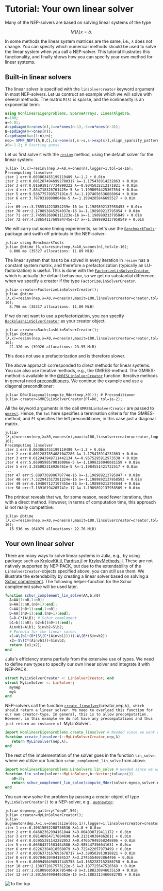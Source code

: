 # Tutorial: Your own linear solver

Many of the NEP-solvers are based on solving linear systems of
the type
```math
M(λ)x=b.
```
In some methods the linear system matrices are the same, i.e., ``λ`` does not
change.
You can specify which numerical methods should be used to solve the linear system when you call a
NEP-solver. This tutorial illustrates this functionality,
and finally shows how you can specify your own method for linear systems.

## Built-in linear solvers

The linear solver is specified with the `linsolvercreator` keyword argument
in most NEP-solvers.
Let us contruct an example which we will solve with several methods.
The matrix ``M(λ)`` is sparse, and the nonlinearity is an exponential term:
```julia
using NonlinearEigenproblems, SparseArrays, LinearAlgebra;
n=100;
α=0.01;
A=spdiagm(0=>ones(n),1=>α*ones(n-1),-3=>α*ones(n-3));
B=spdiagm(0=>ones(n));
C=spdiagm(0=>(1:n)/n);
nep= SPMF_NEP([A,B,C],[s->one(s),s->s,s->exp(s)],align_sparsity_patterns=true);
λ0=-1.2; # Starting guess
```
Let us first solve it with the  [`resinv`](@ref) method, using the default solver for the linear system:
```julia-repl
julia> (λ,x)=resinv(nep,λ=λ0,v=ones(n),logger=1,tol=1e-16);
Precomputing linsolver
iter 1 err:0.003863455199119409 λ=-1.2 + 0.0im
iter 2 err:0.0012874946992780317 λ=-1.175478914232863 + 0.0im
iter 3 err:0.016919177734890222 λ=-0.9045032212171921 + 0.0im
iter 4 err:7.884718326761425e-5 λ=-1.1998094425367554 + 0.0im
iter 5 err:9.586775789527191e-5 λ=-1.1974656536888064 + 0.0im
iter 6 err:3.78703180008048e-5 λ=-1.1994205846695527 + 0.0im
...
iter 69 err:3.785514223854239e-16 λ=-1.1989892137958453 + 0.0im
iter 70 err:2.170893845294037e-16 λ=-1.198989213795854 + 0.0im
iter 71 err:2.7459926096111223e-16 λ=-1.198989213795849 + 0.0im
iter 72 err:4.2865411760984745e-17 λ=-1.1989892137958549 + 0.0im

```
We will carry out some timing experiments, so let's
use the [`BenchmarkTools`](https://github.com/JuliaCI/BenchmarkTools.jl)-package and swith off printouts in
the NEP-solver:
```julia-repl
julia> using BenchmarkTools
julia> @btime (λ,x)=resinv(nep,λ=λ0,v=ones(n),tol=1e-16);
  8.806 ms (35327 allocations: 11.89 MiB)
```
The linear system that has to be solved in every iteration
in `resinv` has a constant system matrix, and
therefore a prefactorization (typically an LU-factorization)
is useful. This is done with the [`FactorizeLinSolverCreator`](@ref),
which is actually the default behaviour, so we
get no substantial difference when we specify
a creator if the type `FactorizeLinSolverCreator`.
```julia-repl
julia> creator=FactorizeLinSolverCreator();
julia> @btime (λ,x)=resinv(nep,λ=λ0,v=ones(n),maxit=100,linsolvercreator=creator,tol=1e-16);
  8.796 ms (35317 allocations: 11.89 MiB)
```
If we do not want to use a prefactorization, you can specify
[`BackslashLinSolverCreator`](@ref) as your creator object.
```julia-repl
julia> creator=BackslashLinSolverCreator();
julia> @btime (λ,x)=resinv(nep,λ=λ0,v=ones(n),maxit=100,linsolvercreator=creator,tol=1e-16);
  21.320 ms (39926 allocations: 23.55 MiB)
```
This does not use a prefactorization and is therefore slower.


The above approach corresponded to direct methods for linear systems.
You can also use iterative methods, e.g., the GMRES-method.
The GMRES-method is available in the [`GMRESLinSolverCreator`](@ref)
function. Iterative methods in general need [preconditioners](https://en.wikipedia.org/wiki/Preconditioner).
We continue the example and use a diagonal preconditioner:
```julia-repl
julia> D0=(Diagonal(compute_Mder(nep,λ0))); # Preconditioner
julia> creator=GMRESLinSolverCreator(Pl=D0, tol=1e-2);
```
All the keyword arguments in the call `GMRESLinSolverCreator`
are passed to
[`gmres!`](https://juliamath.github.io/IterativeSolvers.jl/stable/linear_systems/gmres/).
Hence, the `tol` here  specifies a termination criteria for the GMRES-method,
and `Pl` specifies the left preconditioner, in this case just a diagonal matrix.
```julia-repl
julia> (λ,x)=resinv(nep,λ=λ0,v=ones(n),maxit=100,linsolvercreator=creator,logger=1,tol=1e-16);
Precomputing linsolver
iter 1 err:0.003863455199119409 λ=-1.2 + 0.0im
iter 2 err:0.0012837854081047286 λ=-1.175478914232863 + 0.0im
iter 3 err:0.012943949711442134 λ=-0.9675295912973538 + 0.0im
iter 4 err:5.6699590570018006e-5 λ=-1.1998320040681159 + 0.0im
iter 5 err:3.386002318926461e-5 λ=-1.1984551421732517 + 0.0im
...
iter 47 err:5.889736908670774e-16 λ=-1.198989213795847 + 0.0im
iter 48 err:7.322942517281224e-16 λ=-1.1989892137958593 + 0.0im
iter 49 err:6.194807127197455e-16 λ=-1.198989213795844 + 0.0im
iter 50 err:7.18910194205741e-17 λ=-1.1989892137958569 + 0.0im
```
The printout reveals that we, for some reason, need fewer iterations, than with a
direct method. However, in terms of computation
time, this approach is not really competitive:
```julia-repl
julia> @btime (λ,x)=resinv(nep,λ=λ0,v=ones(n),maxit=100,linsolvercreator=creator,tol=1e-16);
  15.536 ms (64079 allocations: 22.76 MiB)
```

## Your own linear solver

There are many ways to solve linear systems in Julia, e.g.,
by using package such as [KrylovKit.jl](https://github.com/Jutho/KrylovKit.jl),
[Pardiso.jl](https://github.com/JuliaSparse/Pardiso.jl)
or [KrylovMethods.jl](https://github.com/JuliaInv/KrylovMethods.jl).
These are not natively supported by NEP-PACK,
but due to the extendability of the `LinSolverCreator`-objects
specified above, you can still use them.
We illustrate the extendability by creating a linear solver
based on solving a [Schur complement](https://en.wikipedia.org/wiki/Schur_complement).
The following helper-function
for the Schur complement solve will be used later.
```julia
function schur_complement_lin_solve(AA,b,n0)
  A=AA[1:n0,1:n0];
  B=AA[1:n0,(n0+1):end];
  C=AA[(n0+1):end,1:n0];
  D=AA[(n0+1):end,(n0+1):end];
  S=D-C*(A\B); # Schur complement
  b1=b[1:n0]; b2=b[(n0+1):end];
  Ainvb1=A\b1; Sinvb2=S\b2;
  # Formula for the linear solve:
  x1=A\(b1+(B*(S\(C*(Ainvb1)))))-A\(B*(Sinvb2))
  x2=-S\(C*(Ainvb1))+Sinvb2;
  return [x1;x2];
end
```

Julia's efficiency stems partially from the extensive use of types.
We need to define new types to specify our own linear solver
and integrate it with NEP-PACK.

```julia
struct MyLinSolverCreator <: LinSolverCreator; end
struct MyLinSolver <: LinSolver;
  mynep
  myλ
end
```
NEP-solvers call the function [`create_linsolver`](@ref)(creator,nep,λ)`,
which should return a linear solver. We need to overload this function
for our own creator-type.
In general, this is to allow precomputation.
However, in this example we do not have any precomputations and
thus just return an instance of `MyLinSolver`.
```julia
import NonlinearEigenproblems.create_linsolver # Needed since we want overload it
function create_linsolver(::MyLinSolverCreator,nep,λ)
   return MyLinSolver(nep,λ);
end
```
The rest of the implementation of the solver goes in the function `lin_solve`, where we
utilize our function `schur_complement_lin_solve` from above.
```julia
import NonlinearEigenproblems.LinSolvers.lin_solve # Needed since we want overload it
function lin_solve(solver::MyLinSolver,b::Vector;tol=eps())
   n0=10;
   return schur_complement_lin_solve(compute_Mder(solver.mynep,solver.myλ),b,n0)
end
```
You can now solve the problem by passing a creator object of type `MyLinSolverCreator()` to a
NEP-solver, e.g., [`augnewton`](@ref):
```julia-repl
julia> dep=nep_gallery("dep0",50);
julia> creator=MyLinSolverCreator();
julia> augnewton(dep,λ=1,v=ones(size(dep,1)),logger=1,linsolvercreator=creator);
iter 1 err:0.10615052208736536 λ=1.0 + 0.0im
iter 2 err:0.04682362994161844 λ=3.004830719411172 + 0.0im
iter 3 err:0.08148964717804698 λ=0.213140384062811 + 0.0im
iter 4 err:0.03955381142282053 λ=0.47667949368248896 + 0.0im
iter 5 err:0.06584371583464586 λ=2.985447356041631 + 0.0im
iter 6 err:0.02262384918568079 λ=3.722422057973499 + 0.0im
iter 7 err:0.0036373167693678717 λ=3.389502913018821 + 0.0im
iter 8 err:0.00704620404184537 λ=3.2745554693864496 + 0.0im
iter 9 err:0.0009450496517445758 λ=3.1652287152386758 + 0.0im
iter 10 err:2.138372017573122e-5 λ=3.187725547526568 + 0.0im
iter 11 err:1.0100960591678548e-8 λ=3.188230946035159 + 0.0im
iter 12 err:2.801564990446382e-15 λ=3.1882313460682705 + 0.0im
```

![To the top](http://jarlebring.se/onepixel.png?NEPPACKDOC_LINSOLVE)
